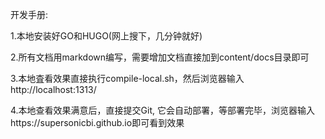 开发手册:

1.本地安装好GO和HUGO(网上搜下，几分钟就好)

2.所有文档用markdown编写，需要增加文档直接加到content/docs目录即可

3.本地査看效果直接执行compile-local.sh，然后浏览器输入http://localhost:1313/

4.本地查看效果满意后，直接提交Git, 它会自动部署，等部署完毕，浏览器输入https://supersonicbi.github.io即可看到效果
